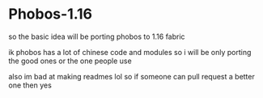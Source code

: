 # Phobos-1.16

so the basic idea will be porting phobos to 1.16 fabric

ik phobos has a lot of chinese code and modules so i will be only porting the good ones or the one people use

also im bad at making readmes lol
so if someone can pull request a better one then yes

